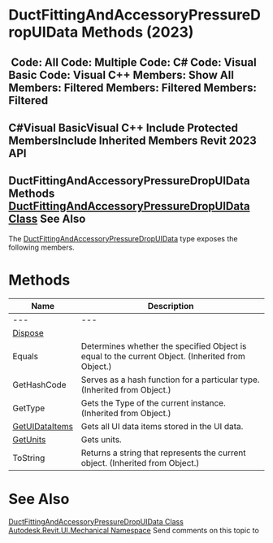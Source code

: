 # DuctFittingAndAccessoryPressureDropUIData Methods (2023)

﻿
 Code: All Code: Multiple Code: C# Code: Visual Basic Code: Visual C++  Members: Show All Members: Filtered Members: Filtered Members: Filtered   
---  
C#Visual BasicVisual C++
Include Protected MembersInclude Inherited Members
Revit 2023 API  
---  
DuctFittingAndAccessoryPressureDropUIData Methods  
[DuctFittingAndAccessoryPressureDropUIData Class](7cfa05c3-a2b8-5bb9-bec3-5a0c61f0ca27.md "DuctFittingAndAccessoryPressureDropUIData Class") See Also  
---  
The [DuctFittingAndAccessoryPressureDropUIData](7cfa05c3-a2b8-5bb9-bec3-5a0c61f0ca27.md "DuctFittingAndAccessoryPressureDropUIData Class") type exposes the following members.
# Methods
| Name | Description |
| --- | --- |
| --- | --- | --- |
| [Dispose](cb06a351-8ccc-0dd0-2029-6976210515ec.md "Dispose Method") |
| Equals | Determines whether the specified Object is equal to the current Object. (Inherited from Object.) |
| GetHashCode | Serves as a hash function for a particular type.  (Inherited from Object.) |
| GetType | Gets the Type of the current instance. (Inherited from Object.) |
| [GetUIDataItems](7f0b4b22-4434-9973-22ea-b89478f2ff33.md "GetUIDataItems Method") | Gets all UI data items stored in the UI data. |
| [GetUnits](311af0f1-71c0-b048-6e41-e62b80df136c.md "GetUnits Method") | Gets units. |
| ToString | Returns a string that represents the current object. (Inherited from Object.) |

# See Also
[DuctFittingAndAccessoryPressureDropUIData Class](7cfa05c3-a2b8-5bb9-bec3-5a0c61f0ca27.md "DuctFittingAndAccessoryPressureDropUIData Class")
[Autodesk.Revit.UI.Mechanical Namespace](9c9cf593-a9fe-7469-53c5-7b56ba7cd17e.md "Autodesk.Revit.UI.Mechanical Namespace")
Send comments on this topic to 